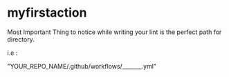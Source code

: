# myfirstaction


Most Important Thing to notice while writing your lint is the perfect path for directory.

i.e :

"YOUR_REPO_NAME/.github/workflows/_______.yml"

